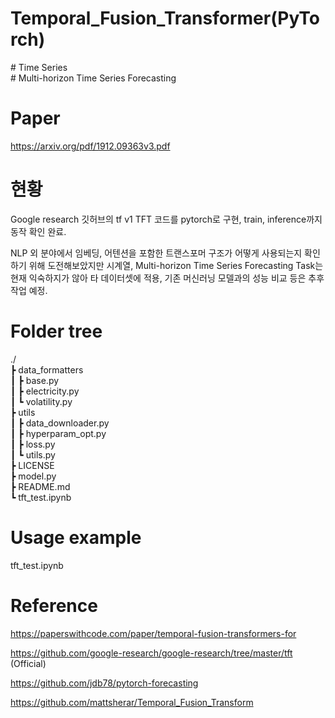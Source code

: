 # Temporal_Fusion_Transformer(PyTorch)
\# Time Series   
\# Multi-horizon Time Series Forecasting

# Paper
https://arxiv.org/pdf/1912.09363v3.pdf

# 현황
Google research 깃허브의 tf v1 TFT 코드를 pytorch로 구현, train, inference까지 동작 확인 완료.

NLP 외 분야에서 임베딩, 어텐션을 포함한 트랜스포머 구조가 어떻게 사용되는지 확인하기 위해 도전해보았지만 시계열, Multi-horizon Time Series Forecasting Task는 현재 익숙하지가 않아 타 데이터셋에 적용, 기존 머신러닝 모델과의 성능 비교 등은 추후 작업 예정.

# Folder tree
./   
 ┣ data_formatters   
 ┃ ┣ base.py   
 ┃ ┣ electricity.py   
 ┃ ┗ volatility.py   
 ┣ utils   
 ┃ ┣ data_downloader.py   
 ┃ ┣ hyperparam_opt.py   
 ┃ ┣ loss.py   
 ┃ ┗ utils.py   
 ┣ LICENSE   
 ┣ model.py   
 ┣ README.md   
 ┗ tft_test.ipynb   

# Usage example
tft_test.ipynb

# Reference
https://paperswithcode.com/paper/temporal-fusion-transformers-for

https://github.com/google-research/google-research/tree/master/tft (Official)

https://github.com/jdb78/pytorch-forecasting

https://github.com/mattsherar/Temporal_Fusion_Transform
